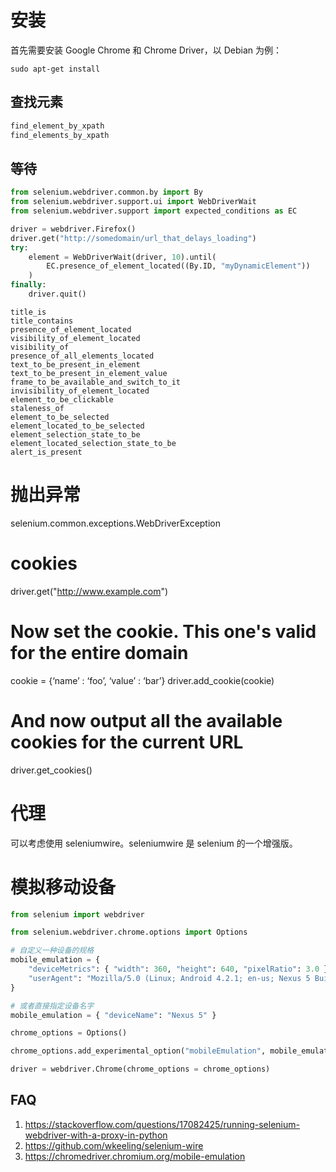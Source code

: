 # 安装

首先需要安装 Google Chrome 和 Chrome Driver，以 Debian 为例：

```
sudo apt-get install 
```

## 查找元素

```python
find_element_by_xpath
find_elements_by_xpath
```

## 等待

```py
from selenium.webdriver.common.by import By
from selenium.webdriver.support.ui import WebDriverWait
from selenium.webdriver.support import expected_conditions as EC

driver = webdriver.Firefox()
driver.get("http://somedomain/url_that_delays_loading")
try:
    element = WebDriverWait(driver, 10).until(
        EC.presence_of_element_located((By.ID, "myDynamicElement"))
    )
finally:
    driver.quit()
```

```
title_is
title_contains
presence_of_element_located
visibility_of_element_located
visibility_of
presence_of_all_elements_located
text_to_be_present_in_element
text_to_be_present_in_element_value
frame_to_be_available_and_switch_to_it
invisibility_of_element_located
element_to_be_clickable
staleness_of
element_to_be_selected
element_located_to_be_selected
element_selection_state_to_be
element_located_selection_state_to_be
alert_is_present
```

# 抛出异常

selenium.common.exceptions.WebDriverException

# cookies

driver.get("http://www.example.com")

# Now set the cookie. This one's valid for the entire domain
cookie = {‘name’ : ‘foo’, ‘value’ : ‘bar’}
driver.add_cookie(cookie)

# And now output all the available cookies for the current URL
driver.get_cookies()

# 代理

可以考虑使用 seleniumwire。seleniumwire 是 selenium 的一个增强版。

# 模拟移动设备

```python
from selenium import webdriver

from selenium.webdriver.chrome.options import Options

# 自定义一种设备的规格
mobile_emulation = {
    "deviceMetrics": { "width": 360, "height": 640, "pixelRatio": 3.0 },
    "userAgent": "Mozilla/5.0 (Linux; Android 4.2.1; en-us; Nexus 5 Build/JOP40D) AppleWebKit/535.19 (KHTML, like Gecko) Chrome/18.0.1025.166 Mobile Safari/535.19" 
}

# 或者直接指定设备名字
mobile_emulation = { "deviceName": "Nexus 5" }

chrome_options = Options()

chrome_options.add_experimental_option("mobileEmulation", mobile_emulation)

driver = webdriver.Chrome(chrome_options = chrome_options)
```

## FAQ

1. https://stackoverflow.com/questions/17082425/running-selenium-webdriver-with-a-proxy-in-python
2. https://github.com/wkeeling/selenium-wire
3. https://chromedriver.chromium.org/mobile-emulation